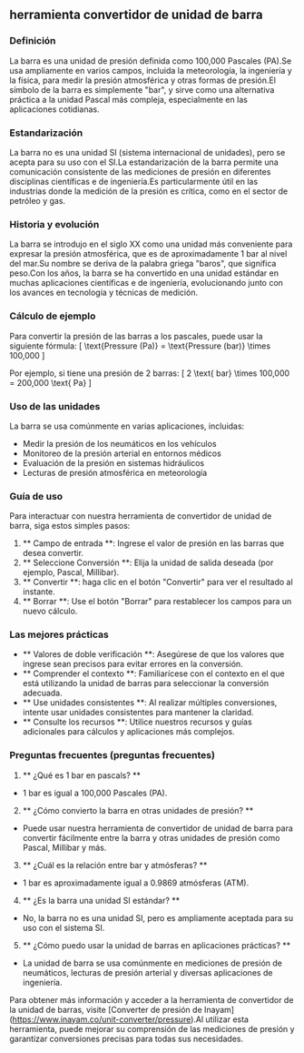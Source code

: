 ## herramienta convertidor de unidad de barra

### Definición
La barra es una unidad de presión definida como 100,000 Pascales (PA).Se usa ampliamente en varios campos, incluida la meteorología, la ingeniería y la física, para medir la presión atmosférica y otras formas de presión.El símbolo de la barra es simplemente "bar", y sirve como una alternativa práctica a la unidad Pascal más compleja, especialmente en las aplicaciones cotidianas.

### Estandarización
La barra no es una unidad SI (sistema internacional de unidades), pero se acepta para su uso con el SI.La estandarización de la barra permite una comunicación consistente de las mediciones de presión en diferentes disciplinas científicas e de ingeniería.Es particularmente útil en las industrias donde la medición de la presión es crítica, como en el sector de petróleo y gas.

### Historia y evolución
La barra se introdujo en el siglo XX como una unidad más conveniente para expresar la presión atmosférica, que es de aproximadamente 1 bar al nivel del mar.Su nombre se deriva de la palabra griega "baros", que significa peso.Con los años, la barra se ha convertido en una unidad estándar en muchas aplicaciones científicas e de ingeniería, evolucionando junto con los avances en tecnología y técnicas de medición.

### Cálculo de ejemplo
Para convertir la presión de las barras a los pascales, puede usar la siguiente fórmula:
\[ \text{Pressure (Pa)} = \text{Pressure (bar)} \times 100,000 \]

Por ejemplo, si tiene una presión de 2 barras:
\[ 2 \text{ bar} \times 100,000 = 200,000 \text{ Pa} \]

### Uso de las unidades
La barra se usa comúnmente en varias aplicaciones, incluidas:
- Medir la presión de los neumáticos en los vehículos
- Monitoreo de la presión arterial en entornos médicos
- Evaluación de la presión en sistemas hidráulicos
- Lecturas de presión atmosférica en meteorología

### Guía de uso
Para interactuar con nuestra herramienta de convertidor de unidad de barra, siga estos simples pasos:
1. ** Campo de entrada **: Ingrese el valor de presión en las barras que desea convertir.
2. ** Seleccione Conversión **: Elija la unidad de salida deseada (por ejemplo, Pascal, Millibar).
3. ** Convertir **: haga clic en el botón "Convertir" para ver el resultado al instante.
4. ** Borrar **: Use el botón "Borrar" para restablecer los campos para un nuevo cálculo.

### Las mejores prácticas
- ** Valores de doble verificación **: Asegúrese de que los valores que ingrese sean precisos para evitar errores en la conversión.
- ** Comprender el contexto **: Familiarícese con el contexto en el que está utilizando la unidad de barras para seleccionar la conversión adecuada.
- ** Use unidades consistentes **: Al realizar múltiples conversiones, intente usar unidades consistentes para mantener la claridad.
- ** Consulte los recursos **: Utilice nuestros recursos y guías adicionales para cálculos y aplicaciones más complejos.

### Preguntas frecuentes (preguntas frecuentes)

1. ** ¿Qué es 1 bar en pascals? **
- 1 bar es igual a 100,000 Pascales (PA).

2. ** ¿Cómo convierto la barra en otras unidades de presión? **
- Puede usar nuestra herramienta de convertidor de unidad de barra para convertir fácilmente entre la barra y otras unidades de presión como Pascal, Millibar y más.

3. ** ¿Cuál es la relación entre bar y atmósferas? **
- 1 bar es aproximadamente igual a 0.9869 atmósferas (ATM).

4. ** ¿Es la barra una unidad SI estándar? **
- No, la barra no es una unidad SI, pero es ampliamente aceptada para su uso con el sistema SI.

5. ** ¿Cómo puedo usar la unidad de barras en aplicaciones prácticas? **
- La unidad de barra se usa comúnmente en mediciones de presión de neumáticos, lecturas de presión arterial y diversas aplicaciones de ingeniería.

Para obtener más información y acceder a la herramienta de convertidor de la unidad de barras, visite [Converter de presión de Inayam] (https://www.inayam.co/unit-converter/pressure).Al utilizar esta herramienta, puede mejorar su comprensión de las mediciones de presión y garantizar conversiones precisas para todas sus necesidades.